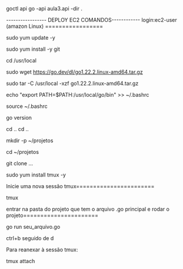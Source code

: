 goctl api go -api aula3.api -dir .

----------------- DEPLOY EC2 COMANDOS------------
login:ec2-user (amazon Linux) =================

sudo yum update -y

sudo yum install -y git

cd /usr/local

sudo wget https://go.dev/dl/go1.22.2.linux-amd64.tar.gz

sudo tar -C /usr/local -xzf go1.22.2.linux-amd64.tar.gz

echo "export PATH=$PATH:/usr/local/go/bin" >> ~/.bashrc

source ~/.bashrc

go version

cd ..
cd ..

mkdir -p ~/projetos

cd ~/projetos

git clone ...



sudo yum install tmux -y

Inicie uma nova sessão tmux=======================

tmux

entrar na pasta do projeto que tem o arquivo .go principal e rodar o projeto======================

go run seu_arquivo.go

ctrl+b   seguido de  d
  
Para reanexar à sessão tmux:

tmux attach
